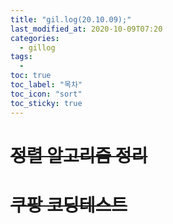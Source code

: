 ```yaml
---
title: "gil.log(20.10.09);"
last_modified_at: 2020-10-09T07:20
categories:
  - gillog
tags:
  - 
toc: true
toc_label: "목차"
toc_icon: "sort"
toc_sticky: true
---
```



# ~~정렬 알고리즘 정리~~

# ~~쿠팡 코딩테스트~~
